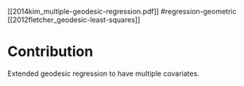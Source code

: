 [[2014kim_multiple-geodesic-regression.pdf]] 
#regression-geometric
[[2012fletcher_geodesic-least-squares]] 

# Contribution 

   Extended geodesic regression to have multiple covariates. 
